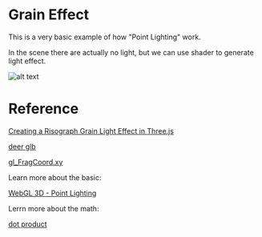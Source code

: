 # Grain Effect

This is a very basic example of how "Point Lighting" work.

In the scene there are actually no light, but we can use shader to generate light effect.

![alt text](https://github.com/oukalatte/grain-effect/blob/main/public/screenshot.png?raw=true)

# Reference

[Creating a Risograph Grain Light Effect in Three.js](https://tympanus.net/codrops/2022/03/07/creating-a-risograph-grain-light-effect-in-three-js/)

[deer glb](https://sketchfab.com/3d-models/deer-sculpture-e97f99c0216a4cae9a8b11d044d2694a)

[gl_FragCoord.xy](https://computergraphics.stackexchange.com/questions/5724/glsl-can-someone-explain-why-gl-fragcoord-xy-screensize-is-performed-and-for)

Learn more about the basic:

[WebGL 3D - Point Lighting](https://webglfundamentals.org/webgl/lessons/webgl-3d-lighting-point.html)

Lerrn more about the math:

[dot product](https://youtu.be/MOYiVLEnhrw?t=8784)

